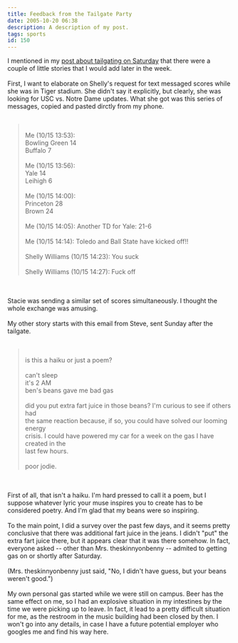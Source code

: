 ```yaml
---
title: Feedback from the Tailgate Party
date: 2005-10-20 06:38
description: A description of my post.
tags: sports
id: 150
---
```

I mentioned in my <a href="http://theskinnyonbenny.com/blog/archives/00000148.php">post about tailgating on Saturday</a> that there were a couple of little stories that I would add later in the week.<br />
<br />
First, I want to elaborate on Shelly's request for text messaged scores while she was in Tiger stadium.  She didn't say it explicitly, but clearly, she was looking for USC vs. Notre Dame updates.  What she got was this series of messages, copied and pasted dirctly from my phone.
<span class="spanEndPreview">&nbsp;</span><br /><br /><blockquote><br />
Me (10/15 13:53): <br />
Bowling Green 14 <br />
Buffalo 7<br />
<br />
Me (10/15 13:56): <br />
Yale 14<br />
Leihigh 6<br />
<br />
Me (10/15 14:00): <br />
Princeton 28<br />
Brown 24<br />
<br />
Me (10/15 14:05): Another TD for Yale:  21-6<br />
<br />
Me (10/15 14:14): Toledo and Ball State have kicked off!!<br />
<br />
Shelly Williams (10/15 14:23): You suck<br />
<br />
Shelly Williams (10/15 14:27): Fuck off<br />
</blockquote><br />
<br />
Stacie was sending a similar set of scores simultaneously.  I thought the whole exchange was amusing.<br />
<br />
My other story starts with this email from Steve, sent Sunday after the tailgate.<br />
<br />
<blockquote><br />
is this a haiku or just a poem?<br />
<br />
can't sleep<br />
it's 2 AM<br />
ben's beans gave me bad gas<br />
<br />
did you put extra fart juice in those beans? I'm curious to see if others had<br />
the same reaction because, if so, you could have solved our looming energy<br />
crisis. I could have powered my car for a week on the gas I have created in the<br />
last few hours.<br />
<br />
poor jodie.<br />
</blockquote><br />
<br />
First of all, that isn't a haiku.  I'm hard pressed to call it a poem, but I suppose whatever lyric your muse inspires you to create has to be considered poetry.  And I'm glad that my beans were so inspiring.<br />
<br />
To the main point, I did a survey over the past few days, and it seems pretty conclusive that there was additional fart juice in the jeans.  I didn't "put" the extra fart juice there, but it appears clear that it was there somehow.  In fact, everyone asked -- other than Mrs. theskinnyonbenny -- admited to getting gas on or shortly after Saturday.  <br />
<br />
(Mrs. theskinnyonbenny just said, "No, I didn't have guess, but your beans weren't good.")<br />
<br />
My own personal gas started while we were still on campus.  Beer has the same effect on me, so I had an explosive situation in my intestines by the time we were picking up to leave. In fact, it lead to a pretty difficult situation for me, as the restroom in the music building had been closed by then.  I won't go into any details, in case I have a future potential employer who googles me and find his way here.
